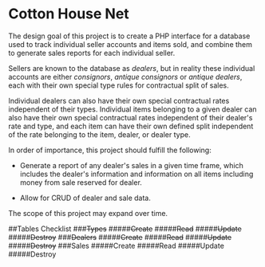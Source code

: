 Cotton House Net
================

The design goal of this project is to create a PHP interface for a
database used to track individual seller accounts and items sold,
and combine them to generate sales reports for each individual seller.

Sellers are known to the database as *dealers*, but in reality these
individual accounts are either *consignors*, *antique consignors* or
*antique dealers*, each with their own special type rules for
contractual split of sales.

Individual dealers can also have their own special contractual rates
independent of their types. Individual items belonging to a given
dealer can also have their own special contractual rates independent
of their dealer's rate and type, and each item can have their own
defined split independent of the rate belonging to the item, dealer,
or dealer type.

In order of importance, this project should fulfill the following:

+ Generate a report of any dealer's sales in a given time frame,
which includes the dealer's information and information on all items
including money from sale reserved for dealer.

+ Allow for CRUD of dealer and sale data.

The scope of this project may expand over time.

##Tables Checklist
###~~Types~~
#####~~Create~~
#####~~Read~~
#####~~Update~~
#####~~Destroy~~
###~~Dealers~~
#####~~Create~~
#####~~Read~~
#####~~Update~~
#####~~Destroy~~
###Sales
#####Create
#####Read
#####Update
#####Destroy
